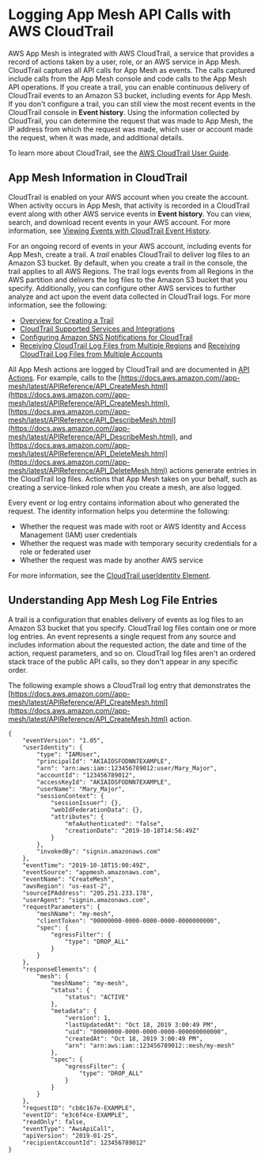 # Logging App Mesh API Calls with AWS CloudTrail<a name="logging-using-cloudtrail"></a>

AWS App Mesh is integrated with AWS CloudTrail, a service that provides a record of actions taken by a user, role, or an AWS service in App Mesh\. CloudTrail captures all API calls for App Mesh as events\. The calls captured include calls from the App Mesh console and code calls to the App Mesh API operations\. If you create a trail, you can enable continuous delivery of CloudTrail events to an Amazon S3 bucket, including events for App Mesh\. If you don't configure a trail, you can still view the most recent events in the CloudTrail console in **Event history**\. Using the information collected by CloudTrail, you can determine the request that was made to App Mesh, the IP address from which the request was made, which user or account made the request, when it was made, and additional details\. 

To learn more about CloudTrail, see the [AWS CloudTrail User Guide](https://docs.aws.amazon.com/awscloudtrail/latest/userguide/)\.

## App Mesh Information in CloudTrail<a name="service-name-info-in-cloudtrail"></a>

CloudTrail is enabled on your AWS account when you create the account\. When activity occurs in App Mesh, that activity is recorded in a CloudTrail event along with other AWS service events in **Event history**\. You can view, search, and download recent events in your AWS account\. For more information, see [Viewing Events with CloudTrail Event History](https://docs.aws.amazon.com/awscloudtrail/latest/userguide/view-cloudtrail-events.html)\. 

For an ongoing record of events in your AWS account, including events for App Mesh, create a trail\. A *trail* enables CloudTrail to deliver log files to an Amazon S3 bucket\. By default, when you create a trail in the console, the trail applies to all AWS Regions\. The trail logs events from all Regions in the AWS partition and delivers the log files to the Amazon S3 bucket that you specify\. Additionally, you can configure other AWS services to further analyze and act upon the event data collected in CloudTrail logs\. For more information, see the following: 
+ [Overview for Creating a Trail](https://docs.aws.amazon.com/awscloudtrail/latest/userguide/cloudtrail-create-and-update-a-trail.html)
+ [CloudTrail Supported Services and Integrations](https://docs.aws.amazon.com/awscloudtrail/latest/userguide/cloudtrail-aws-service-specific-topics.html#cloudtrail-aws-service-specific-topics-integrations)
+ [Configuring Amazon SNS Notifications for CloudTrail](https://docs.aws.amazon.com/awscloudtrail/latest/userguide/getting_notifications_top_level.html)
+ [Receiving CloudTrail Log Files from Multiple Regions](https://docs.aws.amazon.com/awscloudtrail/latest/userguide/receive-cloudtrail-log-files-from-multiple-regions.html) and [Receiving CloudTrail Log Files from Multiple Accounts](https://docs.aws.amazon.com/awscloudtrail/latest/userguide/cloudtrail-receive-logs-from-multiple-accounts.html)

All App Mesh actions are logged by CloudTrail and are documented in [API Actions](https://docs.aws.amazon.com//app-mesh/latest/APIReference/API_Operations.html)\. For example, calls to the [https://docs.aws.amazon.com//app-mesh/latest/APIReference/API_CreateMesh.html](https://docs.aws.amazon.com//app-mesh/latest/APIReference/API_CreateMesh.html), [https://docs.aws.amazon.com//app-mesh/latest/APIReference/API_DescribeMesh.html](https://docs.aws.amazon.com//app-mesh/latest/APIReference/API_DescribeMesh.html), and [https://docs.aws.amazon.com//app-mesh/latest/APIReference/API_DeleteMesh.html](https://docs.aws.amazon.com//app-mesh/latest/APIReference/API_DeleteMesh.html) actions generate entries in the CloudTrail log files\. Actions that App Mesh takes on your behalf, such as creating a service\-linked role when you create a mesh, are also logged\.

Every event or log entry contains information about who generated the request\. The identity information helps you determine the following: 
+ Whether the request was made with root or AWS Identity and Access Management \(IAM\) user credentials
+ Whether the request was made with temporary security credentials for a role or federated user
+ Whether the request was made by another AWS service

For more information, see the [CloudTrail userIdentity Element](https://docs.aws.amazon.com/awscloudtrail/latest/userguide/cloudtrail-event-reference-user-identity.html)\.

## Understanding App Mesh Log File Entries<a name="understanding-service-name-entries"></a>

A trail is a configuration that enables delivery of events as log files to an Amazon S3 bucket that you specify\. CloudTrail log files contain one or more log entries\. An event represents a single request from any source and includes information about the requested action, the date and time of the action, request parameters, and so on\. CloudTrail log files aren't an ordered stack trace of the public API calls, so they don't appear in any specific order\. 

The following example shows a CloudTrail log entry that demonstrates the [https://docs.aws.amazon.com//app-mesh/latest/APIReference/API_CreateMesh.html](https://docs.aws.amazon.com//app-mesh/latest/APIReference/API_CreateMesh.html) action\.

```
{
    "eventVersion": "1.05",
    "userIdentity": {
        "type": "IAMUser",
        "principalId": "AKIAIOSFODNN7EXAMPLE",
        "arn": "arn:aws:iam::123456789012:user/Mary_Major",
        "accountId": "123456789012",
        "accessKeyId": "AKIAIOSFODNN7EXAMPLE",
        "userName": "Mary_Major",
        "sessionContext": {
            "sessionIssuer": {},
            "webIdFederationData": {},
            "attributes": {
                "mfaAuthenticated": "false",
                "creationDate": "2019-10-18T14:56:49Z"
            }
        },
        "invokedBy": "signin.amazonaws.com"
    },
    "eventTime": "2019-10-18T15:00:49Z",
    "eventSource": "appmesh.amazonaws.com",
    "eventName": "CreateMesh",
    "awsRegion": "us-east-2",
    "sourceIPAddress": "205.251.233.178",
    "userAgent": "signin.amazonaws.com",
    "requestParameters": {
        "meshName": "my-mesh",
        "clientToken": "00000000-0000-0000-0000-0000000000",
        "spec": {
            "egressFilter": {
                "type": "DROP_ALL"
            }
        }
    },
    "responseElements": {
        "mesh": {
            "meshName": "my-mesh",
            "status": {
                "status": "ACTIVE"
            },
            "metadata": {
                "version": 1,
                "lastUpdatedAt": "Oct 18, 2019 3:00:49 PM",
                "uid": "00000000-0000-0000-0000-000000000000",
                "createdAt": "Oct 18, 2019 3:00:49 PM",
                "arn": "arn:aws:iam::123456789012::mesh/my-mesh"
            },
            "spec": {
                "egressFilter": {
                    "type": "DROP_ALL"
                }
            }
        }
    },
    "requestID": "cb8c167e-EXAMPLE",
    "eventID": "e3c6f4ce-EXAMPLE",
    "readOnly": false,
    "eventType": "AwsApiCall",
    "apiVersion": "2019-01-25",
    "recipientAccountId": 123456789012"
}
```